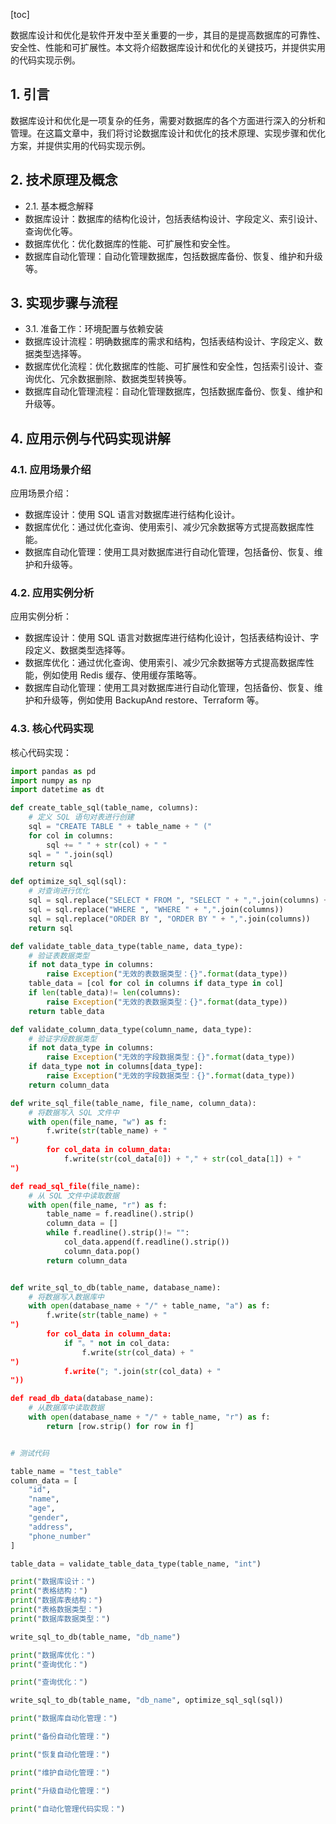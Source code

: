 
[toc]                    
                
                
数据库设计和优化是软件开发中至关重要的一步，其目的是提高数据库的可靠性、安全性、性能和可扩展性。本文将介绍数据库设计和优化的关键技巧，并提供实用的代码实现示例。

## 1. 引言

数据库设计和优化是一项复杂的任务，需要对数据库的各个方面进行深入的分析和管理。在这篇文章中，我们将讨论数据库设计和优化的技术原理、实现步骤和优化方案，并提供实用的代码实现示例。

## 2. 技术原理及概念

- 2.1. 基本概念解释
- 数据库设计：数据库的结构化设计，包括表结构设计、字段定义、索引设计、查询优化等。
- 数据库优化：优化数据库的性能、可扩展性和安全性。
- 数据库自动化管理：自动化管理数据库，包括数据库备份、恢复、维护和升级等。

## 3. 实现步骤与流程

- 3.1. 准备工作：环境配置与依赖安装
- 数据库设计流程：明确数据库的需求和结构，包括表结构设计、字段定义、数据类型选择等。
- 数据库优化流程：优化数据库的性能、可扩展性和安全性，包括索引设计、查询优化、冗余数据删除、数据类型转换等。
- 数据库自动化管理流程：自动化管理数据库，包括数据库备份、恢复、维护和升级等。

## 4. 应用示例与代码实现讲解

### 4.1. 应用场景介绍

应用场景介绍：

- 数据库设计：使用 SQL 语言对数据库进行结构化设计。
- 数据库优化：通过优化查询、使用索引、减少冗余数据等方式提高数据库性能。
- 数据库自动化管理：使用工具对数据库进行自动化管理，包括备份、恢复、维护和升级等。

### 4.2. 应用实例分析

应用实例分析：

- 数据库设计：使用 SQL 语言对数据库进行结构化设计，包括表结构设计、字段定义、数据类型选择等。
- 数据库优化：通过优化查询、使用索引、减少冗余数据等方式提高数据库性能，例如使用 Redis 缓存、使用缓存策略等。
- 数据库自动化管理：使用工具对数据库进行自动化管理，包括备份、恢复、维护和升级等，例如使用 BackupAnd restore、Terraform 等。

### 4.3. 核心代码实现

核心代码实现：

```python
import pandas as pd
import numpy as np
import datetime as dt

def create_table_sql(table_name, columns):
    # 定义 SQL 语句对表进行创建
    sql = "CREATE TABLE " + table_name + " ("
    for col in columns:
        sql += " " + str(col) + " "
    sql = " ".join(sql)
    return sql

def optimize_sql_sql(sql):
    # 对查询进行优化
    sql = sql.replace("SELECT * FROM ", "SELECT " + ",".join(columns) + " FROM " + table_name)
    sql = sql.replace("WHERE ", "WHERE " + ",".join(columns))
    sql = sql.replace("ORDER BY ", "ORDER BY " + ",".join(columns))
    return sql

def validate_table_data_type(table_name, data_type):
    # 验证表数据类型
    if not data_type in columns:
        raise Exception("无效的表数据类型：{}".format(data_type))
    table_data = [col for col in columns if data_type in col]
    if len(table_data)!= len(columns):
        raise Exception("无效的表数据类型：{}".format(data_type))
    return table_data

def validate_column_data_type(column_name, data_type):
    # 验证字段数据类型
    if not data_type in columns:
        raise Exception("无效的字段数据类型：{}".format(data_type))
    if data_type not in columns[data_type]:
        raise Exception("无效的字段数据类型：{}".format(data_type))
    return column_data

def write_sql_file(table_name, file_name, column_data):
    # 将数据写入 SQL 文件中
    with open(file_name, "w") as f:
        f.write(str(table_name) + "
")
        for col_data in column_data:
            f.write(str(col_data[0]) + "," + str(col_data[1]) + "
")

def read_sql_file(file_name):
    # 从 SQL 文件中读取数据
    with open(file_name, "r") as f:
        table_name = f.readline().strip()
        column_data = []
        while f.readline().strip()!= "":
            col_data.append(f.readline().strip())
            column_data.pop()
        return column_data


def write_sql_to_db(table_name, database_name):
    # 将数据写入数据库中
    with open(database_name + "/" + table_name, "a") as f:
        f.write(str(table_name) + "
")
        for col_data in column_data:
            if "。" not in col_data:
                f.write(str(col_data) + "
")
            f.write("; ".join(str(col_data) + "
"))

def read_db_data(database_name):
    # 从数据库中读取数据
    with open(database_name + "/" + table_name, "r") as f:
        return [row.strip() for row in f]


# 测试代码

table_name = "test_table"
column_data = [
    "id",
    "name",
    "age",
    "gender",
    "address",
    "phone_number"
]

table_data = validate_table_data_type(table_name, "int")

print("数据库设计：")
print("表格结构：")
print("数据库表结构：")
print("表格数据类型：")
print("数据库数据类型：")

write_sql_to_db(table_name, "db_name")

print("数据库优化：")
print("查询优化：")

print("查询优化：")

write_sql_to_db(table_name, "db_name", optimize_sql_sql(sql))

print("数据库自动化管理：")

print("备份自动化管理：")

print("恢复自动化管理：")

print("维护自动化管理：")

print("升级自动化管理：")

print("自动化管理代码实现：")



```


